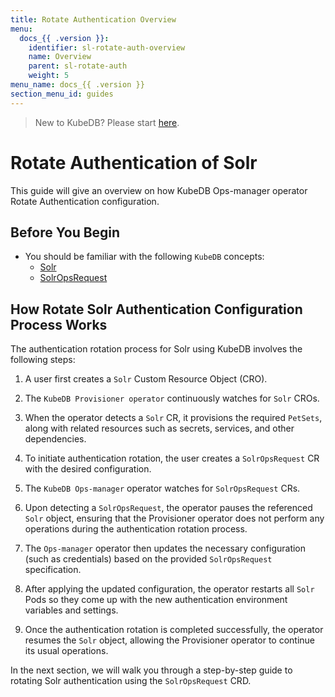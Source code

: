 ```yaml
---
title: Rotate Authentication Overview
menu:
  docs_{{ .version }}:
    identifier: sl-rotate-auth-overview
    name: Overview
    parent: sl-rotate-auth
    weight: 5
menu_name: docs_{{ .version }}
section_menu_id: guides
---
```


> New to KubeDB? Please start [here](/docs/README.md).

# Rotate Authentication of Solr

This guide will give an overview on how KubeDB Ops-manager operator Rotate Authentication configuration.

## Before You Begin

- You should be familiar with the following `KubeDB` concepts:
    - [Solr](/docs/guides/solr/concepts/solr.md)
    - [SolrOpsRequest](/docs/guides/solr/concepts/solropsrequests.md)

## How Rotate Solr Authentication Configuration Process Works

[//]: # (The following diagram shows how KubeDB Ops-manager operator Rotate Authentication of a `Solr`. Open the image in a new tab to see the enlarged version.)

[//]: # ()
[//]: # (<figure align="center">)

[//]: # (  <img alt="Rotate Authentication process of Solr" src="/docs/images/day-2-operation/Solr/kf-rotate-auth.svg">)

[//]: # (<figcaption align="center">Fig: Rotate Auth process of Solr</figcaption>)

[//]: # (</figure>)

The authentication rotation process for Solr using KubeDB involves the following steps:

1. A user first creates a `Solr` Custom Resource Object (CRO).

2. The `KubeDB Provisioner operator` continuously watches for `Solr` CROs.

3. When the operator detects a `Solr` CR, it provisions the required `PetSets`, along with related resources such as secrets, services, and other dependencies.

4. To initiate authentication rotation, the user creates a `SolrOpsRequest` CR with the desired configuration.

5. The `KubeDB Ops-manager` operator watches for `SolrOpsRequest` CRs.

6. Upon detecting a `SolrOpsRequest`, the operator pauses the referenced `Solr` object, ensuring that the Provisioner
operator does not perform any operations during the authentication rotation process.

7. The `Ops-manager` operator then updates the necessary configuration (such as credentials) based on the provided `SolrOpsRequest` specification.

8. After applying the updated configuration, the operator restarts all `Solr` Pods so they come up with the new authentication environment variables and settings.

9. Once the authentication rotation is completed successfully, the operator resumes the `Solr` object, allowing the Provisioner operator to continue its usual operations.

In the next section, we will walk you through a step-by-step guide to rotating Solr authentication using the `SolrOpsRequest` CRD.